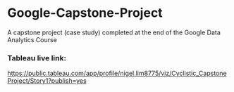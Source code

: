 # Google-Capstone-Project
A capstone project (case study) completed at the end of the Google Data Analytics Course
### Tableau live link:
 https://public.tableau.com/app/profile/nigel.lim8775/viz/Cyclistic_CapstoneProject/Story1?publish=yes

